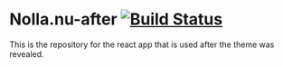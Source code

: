 # Nolla.nu-after [![Build Status](https://api.travis-ci.org/frednordell/nolla.nu-after.svg?branch=master)](https://travis-ci.org/frednordell/nolla.nu-after)
This is the repository for the react app that is used after the theme was revealed. 